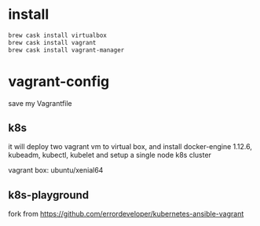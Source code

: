 # install 
```bash
brew cask install virtualbox
brew cask install vagrant
brew cask install vagrant-manager
```
# vagrant-config

save my Vagrantfile

## k8s 

it will deploy two vagrant vm to virtual box, and install docker-engine 1.12.6, kubeadm, kubectl, kubelet and setup a single node k8s cluster

vagrant box: ubuntu/xenial64

## k8s-playground

fork from https://github.com/errordeveloper/kubernetes-ansible-vagrant
